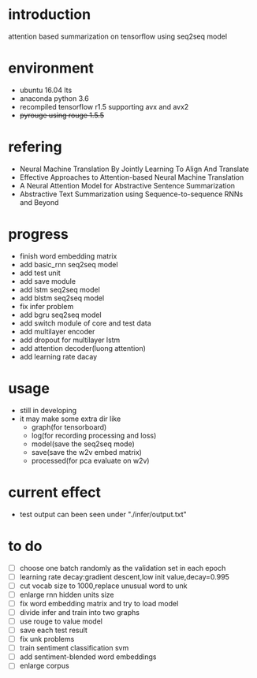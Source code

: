# introduction
attention based summarization on tensorflow using seq2seq model

# environment
- ubuntu 16.04 lts
- anaconda python 3.6
- recompiled tensorflow r1.5 supporting avx and avx2
- ~~pyrouge using rouge 1.5.5~~

# refering
- Neural Machine Translation By Jointly Learning To Align And Translate
- Effective Approaches to Attention-based Neural Machine Translation
- A Neural Attention Model for Abstractive Sentence Summarization	
- Abstractive Text Summarization using Sequence-to-sequence RNNs and Beyond	

# progress
- finish word embedding matrix
- add basic_rnn seq2seq model
- add test unit
- add save module
- add lstm seq2seq model
- add blstm seq2seq model
- fix infer problem
- add bgru seq2seq model
- add switch module of core and test data
- add multilayer encoder
- add dropout for multilayer lstm
- add attention decoder(luong attention)
- add learning rate dacay

# usage
- still in developing
- it may make some extra dir like
    - graph(for tensorboard)
    - log(for recording processing and loss)
    - model(save the seq2seq mode)
    - save(save the w2v embed matrix)
    - processed(for pca evaluate on w2v)

# current effect
- test output can been seen under "./infer/output.txt"

# to do
- [ ] choose one batch randomly as the validation set in each epoch
- [ ] learning rate decay:gradient descent,low init value,decay=0.995
- [ ] cut vocab size to 1000,replace unusual word to unk
- [ ] enlarge rnn hidden units size
- [ ] fix word embedding matrix and try to load model
- [ ] divide infer and train into two graphs
- [ ] use rouge to value model
- [ ] save each test result
- [ ] fix unk problems
- [ ] train sentiment classification svm
- [ ] add sentiment-blended word embeddings
- [ ] enlarge corpus
